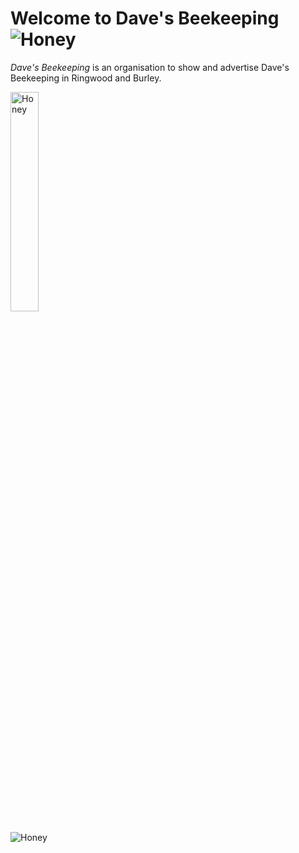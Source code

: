 # Welcome to Dave's Beekeeping ![Honey](https://honey.thegillams.co.uk/img/icons/favicon-32x32.png)
*Dave's Beekeeping* is an organisation to show and advertise Dave's Beekeeping in Ringwood and Burley.

<img src="https://honey.thegillams.co.uk/img/77%20Products%20copy.JPG" width="30%" height="30%" alt="Honey"/>

![Honey](https://honey.thegillams.co.uk/img/honey.png)
